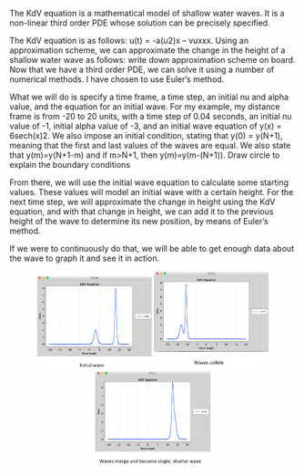  The KdV equation is a mathematical model of shallow water waves. It is a non-linear third order PDE whose solution can be precisely specified.  
 
 The KdV equation is as follows: u(t) = -a(u2)x – vuxxx. Using an approximation scheme, we can approximate the change in the height of a shallow water wave as follows: write down approximation scheme on board. Now that we have a third order PDE, we can solve it using a number of numerical methods. I have chosen to use Euler’s method. 
 
 What we will do is specify a time frame, a time step, an initial nu and alpha value, and the equation for an initial wave. For my example, my distance frame is from -20 to 20 units, with a time step of 0.04 seconds, an initial nu value of -1, initial alpha value of -3, and an initial wave equation of y(x) = 6sech(x)2. We also impose an initial condition, stating that y(0) = y(N+1), meaning that the first and last values of the waves are equal. We also state that y(m)=y(N+1-m) and if m>N+1, then y(m)=y(m-(N+1)). Draw circle to explain the boundary conditions 
 
 From there, we will use the initial wave equation to calculate some starting values. These values will model an initial wave with a certain height. For the next time step, we will approximate the change in height using the KdV equation, and with that change in height, we can add it to the previous height of the wave to determine its new position, by means of Euler’s method.  
 
 If we were to continuously do that, we will be able to get enough data about the wave to graph it and see it in action.

<p align="center">
  <img src="https://raw.githubusercontent.com/ch-allen-ge/Code-Playground/master/Java/math/kdvEquation/images/initialWave.png" width="40%">

 <img src="https://raw.githubusercontent.com/ch-allen-ge/Code-Playground/master/Java/math/kdvEquation/images/wavesCollide.png" width="40%">

 <img src="https://raw.githubusercontent.com/ch-allen-ge/Code-Playground/master/Java/math/kdvEquation/images/wavesMerge.png" width="40%">
</p>